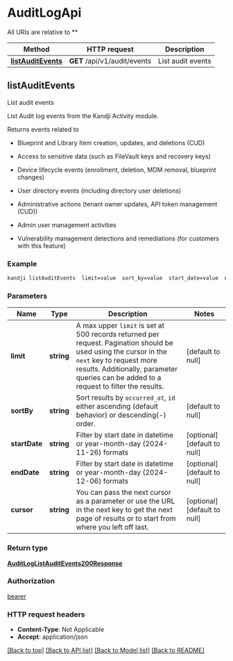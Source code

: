 # AuditLogApi

All URIs are relative to **

Method | HTTP request | Description
------------- | ------------- | -------------
[**listAuditEvents**](AuditLogApi.md#listAuditEvents) | **GET** /api/v1/audit/events | List audit events



## listAuditEvents

List audit events

<p>List Audit log events from the Kandji Activity module.</p>
<p>Returns events related to</p>
<ul>
<li><p>Blueprint and Library Item creation, updates, and deletions (CUD)</p>
</li>
<li><p>Access to sensitive data (such as FileVault keys and recovery keys)</p>
</li>
<li><p>Device lifecycle events (enrollment, deletion, MDM removal, blueprint changes)</p>
</li>
<li><p>User directory events (including directory user deletions)</p>
</li>
<li><p>Administrative actions (tenant owner updates, API token management (CUD))</p>
</li>
<li><p>Admin user management activities</p>
</li>
<li><p>Vulnerability management detections and remediations (for customers with this feature)</p>
</li>
</ul>

### Example

```bash
kandji listAuditEvents  limit=value  sort_by=value  start_date=value  end_date=value  cursor=value
```

### Parameters


Name | Type | Description  | Notes
------------- | ------------- | ------------- | -------------
 **limit** | **string** | A max upper <code>limit</code> is set at 500 records returned per request. Pagination should be used using the cursor in the <code>next</code> key to request more results. Additionally, parameter queries can be added to a request to filter the results. | [default to null]
 **sortBy** | **string** | Sort results by <code>occurred_at</code>, <code>id</code> either ascending (default behavior) or descending(-) order. | [default to null]
 **startDate** | **string** | Filter by start date in datetime or year-month-day (2024-11-26) formats | [optional] [default to null]
 **endDate** | **string** | Filter by start date in datetime or year-month-day (2024-12-06) formats | [optional] [default to null]
 **cursor** | **string** | You can pass the next cursor as a parameter or use the URL in the next key to get the next page of results or to start from where you left off last. | [optional] [default to null]

### Return type

[**AuditLogListAuditEvents200Response**](AuditLogListAuditEvents200Response.md)

### Authorization

[bearer](../README.md#bearer)

### HTTP request headers

- **Content-Type**: Not Applicable
- **Accept**: application/json

[[Back to top]](#) [[Back to API list]](../README.md#documentation-for-api-endpoints) [[Back to Model list]](../README.md#documentation-for-models) [[Back to README]](../README.md)

